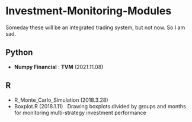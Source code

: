 # Investment-Monitoring-Modules
Someday these will be an integrated trading system, but not now. So I am sad.

## Python
- **Numpy Financial** : **TVM** (2021.11.08)

## R
- R_Monte_Carlo_Simulation (2018.3.28)
- Boxplot.R (2018.1.11)
&nbsp; Drawing boxplots divided by groups and months for monitoring multi-strategy investment performance
